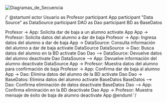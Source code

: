 ![Diagramas_de_Secuencia](DS-Baja_Alumno.png)﻿﻿

/'
@startuml
actor Usuario as Profesor
participant App
participant "Data Source" as DataSource
participant DAO as Dao
participant BD as BaseDatos

Profesor -> App: Solicita dar de baja a un alumno
activate App
App -> Profesor: Solicita datos del alumno a dar de baja
Profesor -> App: Ingresa datos del alumno a dar de baja
App -> DataSource: Consulta información del alumno a dar de baja
activate DataSource
DataSource -> Dao: Busca datos del alumno en la BD
activate Dao
Dao --> DataSource: Devuelve datos del alumno
deactivate Dao
DataSource --> App: Devuelve información del alumno
deactivate DataSource
App -> Profesor: Muestra datos del alumno para confirmación de baja
Profesor -> App: Confirma dar de baja al alumno
App -> Dao: Elimina datos del alumno de la BD
activate Dao
Dao -> BaseDatos: Elimina datos del alumno
activate BaseDatos
BaseDatos --> Dao: Confirma eliminación de datos
deactivate BaseDatos
Dao --> App: Confirma eliminación en la BD
deactivate Dao
App -> Profesor: Muestra mensaje de éxito de baja de alumno
deactivate App
@enduml
'/
